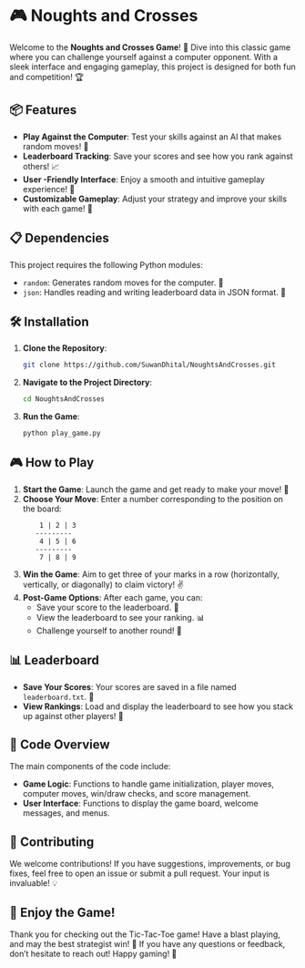 # 🎮 Noughts and Crosses

Welcome to the **Noughts and Crosses Game**! 🌟 Dive into this classic game where you can challenge yourself against a computer opponent. With a sleek interface and engaging gameplay, this project is designed for both fun and competition! 🏆

## 📦 Features
- **Play Against the Computer**: Test your skills against an AI that makes random moves! 🤖
- **Leaderboard Tracking**: Save your scores and see how you rank against others! 📈
- **User -Friendly Interface**: Enjoy a smooth and intuitive gameplay experience! 🎉
- **Customizable Gameplay**: Adjust your strategy and improve your skills with each game! 🔄

## 📋 Dependencies
This project requires the following Python modules:
- `random`: Generates random moves for the computer. 🎲
- `json`: Handles reading and writing leaderboard data in JSON format. 📂

## 🛠️ Installation
1. **Clone the Repository**:
   ```bash
   git clone https://github.com/SuwanDhital/NoughtsAndCrosses.git
   ```
2. **Navigate to the Project Directory**:
   ```bash
   cd NoughtsAndCrosses
   ```
3. **Run the Game**:
   ```bash
   python play_game.py
   ```

## 🎮 How to Play
1. **Start the Game**: Launch the game and get ready to make your move! 🎉
2. **Choose Your Move**: Enter a number corresponding to the position on the board:
   ```
       1 | 2 | 3
      ---------
       4 | 5 | 6
      ---------
       7 | 8 | 9
   ```
3. **Win the Game**: Aim to get three of your marks in a row (horizontally, vertically, or diagonally) to claim victory! ✌️
4. **Post-Game Options**: After each game, you can:
   - Save your score to the leaderboard. 💾
   - View the leaderboard to see your ranking. 📊
   - Challenge yourself to another round! 🔄

## 📊 Leaderboard
- **Save Your Scores**: Your scores are saved in a file named `leaderboard.txt`. 📝
- **View Rankings**: Load and display the leaderboard to see how you stack up against other players! 🥇

## 📖 Code Overview
The main components of the code include:
- **Game Logic**: Functions to handle game initialization, player moves, computer moves, win/draw checks, and score management.
- **User  Interface**: Functions to display the game board, welcome messages, and menus.

## 🤝 Contributing
We welcome contributions! If you have suggestions, improvements, or bug fixes, feel free to open an issue or submit a pull request. Your input is invaluable! 💡

## 🎉 Enjoy the Game!
Thank you for checking out the Tic-Tac-Toe game! Have a blast playing, and may the best strategist win! 🥳 If you have any questions or feedback, don’t hesitate to reach out! Happy gaming! 🎊
